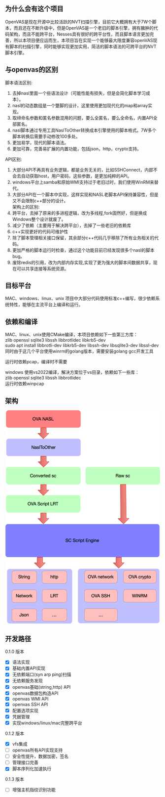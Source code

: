 ## 为什么会有这个项目  
OpenVAS是现在开源中比较活跃的NVT扫描引擎，目前它大概拥有大于7W个脚本，而且还在不断升级中，但是OpenVAS是一个老旧的脚本引擎，拥有臃肿的代码架构，而且不能跨平台，Nesses具有很好的跨平台性，而且脚本语言更加完善，所以本项目便应运而生，本项目旨在实现一个能够最大限度兼容openVAS现有脚本的扫描引擎，同时能够实现更加实用，简洁的脚本语法的可跨平台的NVT脚本引擎。

## 与openvas的区别  
脚本语法区别:  
1. 去掉nasl里面一个些语法设计（可能性能有损失，但是会简化脚本学习成本）。  
2. nasl的动态数组是一个蹩脚的设计，这里使用更加现代化的map和array实现。  
3. 取缔命名参数和匿名参数混用的问题，要么全匿名，要么全命名，内置API全部匿名。  
4. nasl脚本通过专用工具NaslToOther转换成本引擎使用的脚本格式。7W多个脚本转换后需要手动修改100多处。  
5. 更加易学，现代的脚本语法。  
6. 更加可靠，完善易扩展的内置功能，包括json，http，crypto支持。  

API区别:  
1. 大部分API不再具有业务逻辑，都是业务无关的，比如SSHConnect，内部不会去自动获取host，用户密码，这些参数，是更加纯粹的API。  
2. windows平台上samba和原始WMI支持过于老旧过时，我们使用WinRM来替代。  
3. 大部分API在一个脚本中实现，这样实现和NASL老脚本API保持兼容性，但是又不会限制c++部分的设计。  
架构上的区别:  
1. 跨平台，去掉了原来的多进程逻辑，改为多线程,fork固然好，但是换成Windows整个设计就废了。  
2. 减少了依赖（主要用于解决跨平台），去掉了一些老旧的依赖库  
3. c++实现更好的代码可维护性  
4. 除了脚本管理相关接口保留，其余部分c++代码几乎移除了所有业务相关的代码。  
5. 更加严格的脚本运行时检查，通过这个功能目前已经发现很多个nasl的脚本bug。  
6. 废除redis的引用，改为内部内存实现,实现了更为强大的脚本间数据共享，现在可以共享连接等系统资源。  

## 目标平台
MAC、windows、linux、unix
项目中大部分代码使用标准c++编写，很少依赖系统特性，能够在主流平台上编译和运行。  

## 依赖和编译  
MAC、linux、unix使用CMake编译，本项目依赖如下一些第三方库：  
zlib openssl sqlite3 libssh  libbrotlidec libkrb5-dev  
sudo apt install libbrotli-dev libkrb5-dev libssh-dev libsqlite3-dev libssl-dev
同时由于这几个平台使用winrm的golang版本，需要安装golang gcc开发工具  

运行时依赖pcap，编译时不需要  

windows 使用vs2022编译，解决方案位于vs目录，依赖如下一些库：  
zlib openssl sqlite3 libssh  libbrotlidec  
运行时依赖winpcap   

## 架构  
![整体架构](https://github.com/Clivebi/nvtengine/blob/main/doc/img/nvtengine.png)

## 开发路径
0.1.0 版本  
- [x] 语法实现  
- [x] 基础内置API实现  
- [x] 无依赖端口(syn arp ping)扫描  
- [x] 无依赖服务发现  
- [x] openvas基础(string,http) API  
- [x] openvas数据包构造API  
- [x] openvas WMI API  
- [x] openvas SSH API  
- [x] 配置选项实现
- [x] 凭据管理
- [x] 实现windows/linux/mac完整跨平台

0.1.2  版本  
- [x] vfs集成
- [ ] openvas所有API实现支持
- [ ] 安全性提升，数据加密，签名
- [ ] 管理接口完善
- [x] 脚本序列化加速执行

0.1.3  版本  
- [ ] 增强主机指纹识别功能
